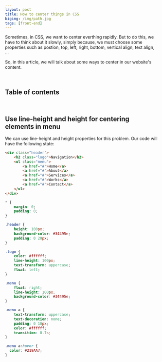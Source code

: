 ```yaml
---
layout: post
title: How to center things in CSS
bigimg: /img/path.jpg
tags: [front-end]
---
```


Sometimes, in CSS, we want to center everthing rapidly. But to do this, we have to think about it slowly, simply because, we must choose some properties such as postion, top, left, right, bottom, vertical align, text align, ...

So, in this article, we will talk about some ways to center in our website's content.

<br>

## Table of contents




<br>

## Use line-height and height for centering elements in menu
We can use line-height and height properties for this problem. Our code will have the following state:

```html 
<div class="header">
    <h2 class="logo">Navigation</h2>
    <ul class="menu">
        <a href="#">Home</a>
        <a href="#">About</a>
        <a href="#">Services</a>
        <a href="#">Works</a>
        <a href="#">Contact</a>
    </ul>
</div>
```


```css
* {
    margin: 0;
    padding: 0; 
}

.header {
    height: 100px;
    background-color: #34495e;
    padding: 0 20px;
}

.logo {
    color: #ffffff;
    line-height: 100px;
    text-transform: uppercase;
    float: left;
}

.menu {
    float: right;
    line-height: 100px;
    background-color: #34495e;    
}

.menu a {
    text-transform: uppercase;
    text-decoration: none;
    padding: 0 10px;
    color: #ffffff;
    transition: 0.7s;
}

.menu a:hover {
  color: #219AA7;
}
```

